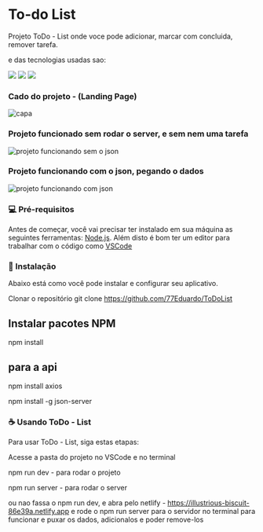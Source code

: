 # To-do List

Projeto ToDo - List onde voce pode adicionar, marcar com concluida, remover tarefa.

e das tecnologias usadas sao:

<img src="https://img.shields.io/badge/React-20232A?style=for-the-badge&logo=react&logoColor=61DAFB" />     <img src="https://img.shields.io/badge/TypeScript-007ACC?style=for-the-badge&logo=typescript&logoColor=white" />     <img src="https://img.shields.io/badge/Netlify-00C7B7?style=for-the-badge&logo=netlify&logoColor=white" />
 

### Cado do projeto - (Landing Page)


![capa](https://github.com/77Eduardo/ToDoList/assets/103968776/653c30ca-e3f6-4711-a0b2-aa60bccf8f81)

### Projeto funcionado sem rodar o server, e sem nem uma tarefa


![projeto funcionando sem o json](https://github.com/77Eduardo/ToDoList/assets/103968776/32f2a46a-8d18-4634-9769-54c839f291f8)

### Projeto funcionando com o json, pegando o dados 


![projeto funcionando com json](https://github.com/77Eduardo/ToDoList/assets/103968776/5ff86ac0-f5a2-4d1a-bc4f-2e87c4046f1a)


### 💻 Pré-requisitos

Antes de começar, você vai precisar ter instalado em sua máquina as seguintes ferramentas:
[Node.js](https://nodejs.org/en/). Além disto é bom ter um editor para trabalhar com o código como [VSCode](https://code.visualstudio.com/)

### 🚀 Instalação
Abaixo está como você pode instalar e configurar seu aplicativo.

Clonar o repositório
git clone https://github.com/77Eduardo/ToDoList

## Instalar pacotes NPM

npm install

## para a api

npm install axios

npm install -g json-server
 
### ☕ Usando ToDo - List
Para usar ToDo - List, siga estas etapas:

Acesse a pasta do projeto no VSCode e no terminal

npm run dev - para rodar o projeto

npm run server - para rodar o server

ou nao fassa o npm run dev, e abra pelo netlify - https://illustrious-biscuit-86e39a.netlify.app 
e rode o npm run server para o servidor no terminal para funcionar e puxar os
dados, adicionalos e poder remove-los
